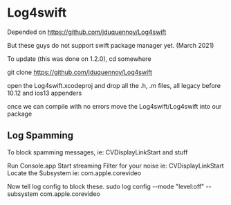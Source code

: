 # Log4swift

Depended on  https://github.com/jduquennoy/Log4swift

But these guys do not support swift package manager yet. (March 2021)

To update (this was done on 1.2.0), cd somewhere

git clone https://github.com/jduquennoy/Log4swift

open the Log4swift.xcodeproj and drop all the .h, .m files, all legacy before 10.12 and ios13 appenders

once we can compile with no errors move the Log4swift/Log4swift into our package

## Log Spamming
To block spamming messages, ie: CVDisplayLinkStart and stuff

Run Console.app
Start streaming
Filter for your noise ie: CVDisplayLinkStart
Locate the Subsystem ie: com.apple.corevideo

Now tell log config to block these.
sudo log config --mode "level:off" --subsystem com.apple.corevideo

